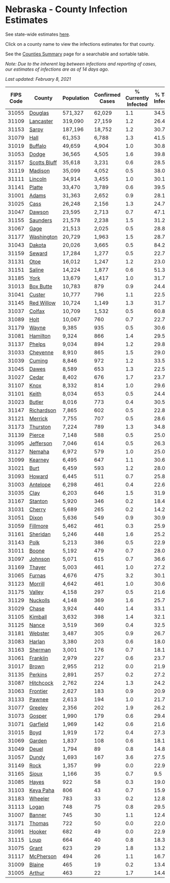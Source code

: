 # Nebraska - County Infection Estimates

See state-wide estimates [here](/infections/us-ne).

Click on a county name to view the infections estimates for that county.

See the [Counties Summary](/infections/summary-counties) page for a searchable and sortable table.

*Note: Due to the inherent lag between infections and reporting of cases, our estimates of infections are as of 14 days ago.*

*Last updated: February 8, 2021*

|   FIPS Code |                       County |   Population |   Confirmed Cases |   % Currently Infected |   % Total Infected |
|-------------|------------------------------|--------------|-------------------|------------------------|--------------------|
|       31055 |           [Douglas](douglas) |      571,327 |            62,029 |                    1.1 |               34.5 |
|       31109 |       [Lancaster](lancaster) |      319,090 |            27,159 |                    1.2 |               26.4 |
|       31153 |               [Sarpy](sarpy) |      187,196 |            18,752 |                    1.2 |               30.7 |
|       31079 |                 [Hall](hall) |       61,353 |             6,788 |                    1.3 |               41.5 |
|       31019 |           [Buffalo](buffalo) |       49,659 |             4,904 |                    1.0 |               30.8 |
|       31053 |               [Dodge](dodge) |       36,565 |             4,505 |                    1.6 |               39.8 |
|       31157 | [Scotts Bluff](scotts-bluff) |       35,618 |             3,231 |                    0.6 |               28.5 |
|       31119 |           [Madison](madison) |       35,099 |             4,052 |                    0.5 |               38.0 |
|       31111 |           [Lincoln](lincoln) |       34,914 |             3,455 |                    1.0 |               30.1 |
|       31141 |             [Platte](platte) |       33,470 |             3,789 |                    0.6 |               39.5 |
|       31001 |               [Adams](adams) |       31,363 |             2,652 |                    0.9 |               28.1 |
|       31025 |                 [Cass](cass) |       26,248 |             2,156 |                    1.3 |               24.7 |
|       31047 |             [Dawson](dawson) |       23,595 |             2,713 |                    0.7 |               47.1 |
|       31155 |         [Saunders](saunders) |       21,578 |             2,238 |                    1.5 |               31.2 |
|       31067 |                 [Gage](gage) |       21,513 |             2,025 |                    0.5 |               28.8 |
|       31177 |     [Washington](washington) |       20,729 |             1,963 |                    1.5 |               28.7 |
|       31043 |             [Dakota](dakota) |       20,026 |             3,665 |                    0.5 |               84.2 |
|       31159 |             [Seward](seward) |       17,284 |             1,277 |                    0.5 |               22.7 |
|       31131 |                 [Otoe](otoe) |       16,012 |             1,247 |                    1.2 |               23.0 |
|       31151 |             [Saline](saline) |       14,224 |             1,877 |                    0.6 |               51.3 |
|       31185 |                 [York](york) |       13,679 |             1,417 |                    1.0 |               31.7 |
|       31013 |       [Box Butte](box-butte) |       10,783 |               879 |                    0.9 |               24.4 |
|       31041 |             [Custer](custer) |       10,777 |               796 |                    1.1 |               22.5 |
|       31145 |     [Red Willow](red-willow) |       10,724 |             1,149 |                    1.3 |               31.7 |
|       31037 |             [Colfax](colfax) |       10,709 |             1,532 |                    0.5 |               60.8 |
|       31089 |                 [Holt](holt) |       10,067 |               760 |                    0.7 |               22.7 |
|       31179 |               [Wayne](wayne) |        9,385 |               935 |                    0.5 |               30.6 |
|       31081 |         [Hamilton](hamilton) |        9,324 |               866 |                    1.4 |               29.5 |
|       31137 |             [Phelps](phelps) |        9,034 |               894 |                    1.2 |               29.8 |
|       31033 |         [Cheyenne](cheyenne) |        8,910 |               865 |                    1.5 |               29.0 |
|       31039 |             [Cuming](cuming) |        8,846 |               972 |                    1.2 |               33.5 |
|       31045 |               [Dawes](dawes) |        8,589 |               653 |                    1.3 |               22.5 |
|       31027 |               [Cedar](cedar) |        8,402 |               676 |                    1.7 |               23.7 |
|       31107 |                 [Knox](knox) |        8,332 |               814 |                    1.0 |               29.6 |
|       31101 |               [Keith](keith) |        8,034 |               653 |                    0.5 |               24.4 |
|       31023 |             [Butler](butler) |        8,016 |               773 |                    0.4 |               30.5 |
|       31147 |     [Richardson](richardson) |        7,865 |               602 |                    0.5 |               22.8 |
|       31121 |           [Merrick](merrick) |        7,755 |               707 |                    0.5 |               28.6 |
|       31173 |         [Thurston](thurston) |        7,224 |               789 |                    1.3 |               34.8 |
|       31139 |             [Pierce](pierce) |        7,148 |               588 |                    0.5 |               25.0 |
|       31095 |       [Jefferson](jefferson) |        7,046 |               614 |                    0.5 |               26.3 |
|       31127 |             [Nemaha](nemaha) |        6,972 |               579 |                    1.0 |               25.0 |
|       31099 |           [Kearney](kearney) |        6,495 |               647 |                    1.1 |               30.6 |
|       31021 |                 [Burt](burt) |        6,459 |               593 |                    1.2 |               28.0 |
|       31093 |             [Howard](howard) |        6,445 |               511 |                    0.7 |               25.8 |
|       31003 |         [Antelope](antelope) |        6,298 |               461 |                    0.4 |               22.6 |
|       31035 |                 [Clay](clay) |        6,203 |               646 |                    1.5 |               31.9 |
|       31167 |           [Stanton](stanton) |        5,920 |               346 |                    0.2 |               18.4 |
|       31031 |             [Cherry](cherry) |        5,689 |               265 |                    0.2 |               14.2 |
|       31051 |               [Dixon](dixon) |        5,636 |               549 |                    0.9 |               30.9 |
|       31059 |         [Fillmore](fillmore) |        5,462 |               461 |                    0.3 |               25.9 |
|       31161 |         [Sheridan](sheridan) |        5,246 |               448 |                    1.6 |               25.2 |
|       31143 |                 [Polk](polk) |        5,213 |               386 |                    0.5 |               22.9 |
|       31011 |               [Boone](boone) |        5,192 |               479 |                    0.7 |               28.0 |
|       31097 |           [Johnson](johnson) |        5,071 |               615 |                    0.7 |               36.6 |
|       31169 |             [Thayer](thayer) |        5,003 |               461 |                    1.0 |               27.2 |
|       31065 |             [Furnas](furnas) |        4,676 |               475 |                    3.2 |               30.1 |
|       31123 |           [Morrill](morrill) |        4,642 |               461 |                    1.0 |               30.6 |
|       31175 |             [Valley](valley) |        4,158 |               297 |                    0.5 |               21.6 |
|       31129 |         [Nuckolls](nuckolls) |        4,148 |               369 |                    1.6 |               25.7 |
|       31029 |               [Chase](chase) |        3,924 |               440 |                    1.4 |               33.1 |
|       31105 |           [Kimball](kimball) |        3,632 |               398 |                    1.4 |               32.1 |
|       31125 |               [Nance](nance) |        3,519 |               369 |                    0.4 |               32.5 |
|       31181 |           [Webster](webster) |        3,487 |               305 |                    0.9 |               26.7 |
|       31083 |             [Harlan](harlan) |        3,380 |               203 |                    0.6 |               18.0 |
|       31163 |           [Sherman](sherman) |        3,001 |               176 |                    0.7 |               18.1 |
|       31061 |         [Franklin](franklin) |        2,979 |               227 |                    0.6 |               23.7 |
|       31017 |               [Brown](brown) |        2,955 |               212 |                    0.0 |               21.9 |
|       31135 |           [Perkins](perkins) |        2,891 |               257 |                    0.2 |               27.2 |
|       31087 |       [Hitchcock](hitchcock) |        2,762 |               224 |                    1.3 |               24.2 |
|       31063 |         [Frontier](frontier) |        2,627 |               183 |                    0.9 |               20.9 |
|       31133 |             [Pawnee](pawnee) |        2,613 |               194 |                    1.0 |               21.7 |
|       31077 |           [Greeley](greeley) |        2,356 |               202 |                    1.9 |               26.2 |
|       31073 |             [Gosper](gosper) |        1,990 |               179 |                    0.6 |               29.4 |
|       31071 |         [Garfield](garfield) |        1,969 |               142 |                    0.6 |               21.6 |
|       31015 |                 [Boyd](boyd) |        1,919 |               172 |                    0.4 |               27.3 |
|       31069 |             [Garden](garden) |        1,837 |               108 |                    0.6 |               18.1 |
|       31049 |               [Deuel](deuel) |        1,794 |                89 |                    0.8 |               14.8 |
|       31057 |               [Dundy](dundy) |        1,693 |               167 |                    3.6 |               27.5 |
|       31149 |                 [Rock](rock) |        1,357 |                99 |                    0.0 |               22.9 |
|       31165 |               [Sioux](sioux) |        1,166 |                35 |                    0.7 |                9.5 |
|       31085 |               [Hayes](hayes) |          922 |                58 |                    0.3 |               19.0 |
|       31103 |       [Keya Paha](keya-paha) |          806 |                43 |                    0.7 |               15.9 |
|       31183 |           [Wheeler](wheeler) |          783 |                33 |                    0.2 |               12.8 |
|       31113 |               [Logan](logan) |          748 |                75 |                    0.8 |               29.5 |
|       31007 |             [Banner](banner) |          745 |                30 |                    1.1 |               12.4 |
|       31171 |             [Thomas](thomas) |          722 |                50 |                    0.0 |               22.0 |
|       31091 |             [Hooker](hooker) |          682 |                49 |                    0.0 |               22.9 |
|       31115 |                 [Loup](loup) |          664 |                40 |                    0.8 |               18.3 |
|       31075 |               [Grant](grant) |          623 |                29 |                    1.8 |               13.2 |
|       31117 |       [McPherson](mcpherson) |          494 |                26 |                    1.1 |               16.7 |
|       31009 |             [Blaine](blaine) |          465 |                19 |                    0.2 |               13.4 |
|       31005 |             [Arthur](arthur) |          463 |                22 |                    1.7 |               14.4 |